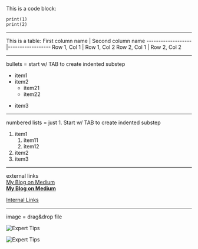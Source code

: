 This is a code block:

```
print(1)
print(2)
```

---
This is a table:
First column name  | Second column name 
-------------------|------------------
Row 1, Col 1       | Row 1, Col 2 
Row 2, Col 1       | Row 2, Col 2

---
bullets = start w/ TAB to create indented substep  
* item1
* item2
    * item21
    * item22
- item3

---
numbered lists = just 1. Start w/ TAB to create indented substep  
1. item1
    1. item11
    1. item12
1. item2
1. item3

---
external links  
[My Blog on Medium](https://cristian-70480.medium.com/)  
__[My Blog on Medium](https://cristian-70480.medium.com/)__  

[Internal Links](#internal-links)  
<a id="internal-links"></a>  

---
image = drag&drop file  

![Expert Tips](https://miro.medium.com/v2/da:true/resize:fit:260/4a11a5e5450ab7929084d20cb339613bc616ca1fde8dbdca61bc88771cb71bf5)  

<img src="https://miro.medium.com/v2/da:true/resize:fit:260/4a11a5e5450ab7929084d20cb339613bc616ca1fde8dbdca61bc88771cb71bf5" alt="Expert Tips" title="Expert Tips" />  

